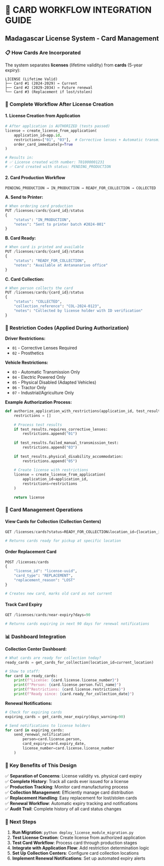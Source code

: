 # 🎫 CARD WORKFLOW INTEGRATION GUIDE
## Madagascar License System - Card Management

### 📋 **How Cards Are Incorporated**

The system separates **licenses** (lifetime validity) from **cards** (5-year expiry):

```
LICENSE (Lifetime Valid)
├── Card #1 (2024-2029) ← Current
├── Card #2 (2029-2034) ← Future renewal  
└── Card #3 (Replacement if lost/stolen)
```

### 🔄 **Complete Workflow After License Creation**

#### **1. License Creation from Application**
```python
# After application is AUTHORIZED (tests passed)
license = create_license_from_application(
    application_id=app.id,
    restrictions=["01", "03"],  # Corrective lenses + Automatic transmission
    order_card_immediately=True
)

# Results in:
# ✅ License created with number: T01000001231
# ✅ Card created with status: PENDING_PRODUCTION
```

#### **2. Card Production Workflow**
```
PENDING_PRODUCTION → IN_PRODUCTION → READY_FOR_COLLECTION → COLLECTED
```

**A. Send to Printer:**
```python
# When ordering card production
PUT /licenses/cards/{card_id}/status
{
    "status": "IN_PRODUCTION",
    "notes": "Sent to printer batch #2024-001"
}
```

**B. Card Ready:**
```python
# When card is printed and available
PUT /licenses/cards/{card_id}/status  
{
    "status": "READY_FOR_COLLECTION",
    "notes": "Available at Antananarivo office"
}
```

**C. Card Collection:**
```python
# When person collects the card
PUT /licenses/cards/{card_id}/status
{
    "status": "COLLECTED", 
    "collection_reference": "COL-2024-0123",
    "notes": "Collected by license holder with ID verification"
}
```

### 🚫 **Restriction Codes (Applied During Authorization)**

**Driver Restrictions:**
- `01` - Corrective Lenses Required
- `02` - Prosthetics

**Vehicle Restrictions:**  
- `03` - Automatic Transmission Only
- `04` - Electric Powered Only
- `05` - Physical Disabled (Adapted Vehicles)
- `06` - Tractor Only
- `07` - Industrial/Agriculture Only

**Example Authorization Process:**
```python
def authorize_application_with_restrictions(application_id, test_results):
    restrictions = []
    
    # Process test results
    if test_results.requires_corrective_lenses:
        restrictions.append("01")
    
    if test_results.failed_manual_transmission_test:
        restrictions.append("03")
    
    if test_results.physical_disability_accommodation:
        restrictions.append("05")
    
    # Create license with restrictions
    license = create_license_from_application(
        application_id=application_id,
        restrictions=restrictions
    )
    
    return license
```

### 🔧 **Card Management Operations**

#### **View Cards for Collection (Collection Centers)**
```python
GET /licenses/cards?status=READY_FOR_COLLECTION&location_id={location_id}

# Returns cards ready for pickup at specific location
```

#### **Order Replacement Card**
```python
POST /licenses/cards
{
    "license_id": "license-uuid",
    "card_type": "REPLACEMENT", 
    "replacement_reason": "LOST"
}

# Creates new card, marks old card as not current
```

#### **Track Card Expiry**
```python
GET /licenses/cards/near-expiry?days=90

# Returns cards expiring in next 90 days for renewal notifications
```

### 📊 **Dashboard Integration**

**Collection Center Dashboard:**
```python
# What cards are ready for collection today?
ready_cards = get_cards_for_collection(location_id=current_location)

# Show to staff:
for card in ready_cards:
    print(f"License: {card.license.license_number}")
    print(f"Person: {card.license.person.full_name}")  
    print(f"Restrictions: {card.license.restrictions}")
    print(f"Ready since: {card.ready_for_collection_date}")
```

**Renewal Notifications:**
```python
# Check for expiring cards
expiring_cards = get_cards_near_expiry(days_warning=90)

# Send notifications to license holders
for card in expiring_cards:
    send_renewal_notification(
        person=card.license.person,
        card_expiry=card.expiry_date,
        license_number=card.license.license_number
    )
```

### 🎯 **Key Benefits of This Design**

✅ **Separation of Concerns**: License validity vs. physical card expiry  
✅ **Complete History**: Track all cards ever issued for a license  
✅ **Production Tracking**: Monitor card manufacturing process  
✅ **Collection Management**: Efficiently manage card distribution  
✅ **Replacement Handling**: Easy replacement for lost/stolen cards  
✅ **Renewal Workflow**: Automatic expiry tracking and notifications  
✅ **Audit Trail**: Complete history of all card status changes  

### 🚀 **Next Steps**

1. **Run Migration**: `python deploy_license_module_migration.py`
2. **Test License Creation**: Create license from authorized application
3. **Test Card Workflow**: Process card through production stages  
4. **Integrate with Application Flow**: Add restriction determination logic
5. **Set Up Collection Centers**: Configure card collection locations
6. **Implement Renewal Notifications**: Set up automated expiry alerts 